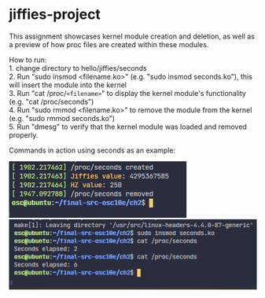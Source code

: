 # jiffies-project
This assignment showcases kernel module creation and deletion, as well as a preview of how proc files are created within these modules. <br />

How to run:<br />
    1. change directory to hello/jiffies/seconds<br />
    2. Run "sudo insmod <filename.ko>" (e.g. "sudo insmod seconds.ko"), this will insert the module into the kernel<br />
    3. Run "cat /proc/`<filename>`" to display the kernel module's functionality (e.g. "cat /proc/seconds")<br />
    4. Run "sudo rmmod <filename.ko>" to remove the module from the kernel (e.g. "sudo rmmod seconds.ko")<br />
    5. Run "dmesg" to verify that the kernel module was loaded and removed properly.<br />

Commands in action using seconds as an example:<br />

![Seconds-Process-Creation-And-Deletion](images/seconds-proc-created&removed.png)<br />
![Seconds-Process-Output](images/seconds-proc-output.png)<br />

